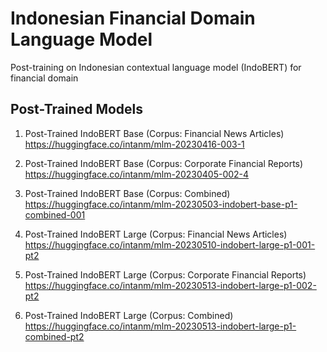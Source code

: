 # Indonesian Financial Domain Language Model
Post-training on Indonesian contextual language model (IndoBERT) for financial domain

## Post-Trained Models
1. Post-Trained IndoBERT Base (Corpus: Financial News Articles)
https://huggingface.co/intanm/mlm-20230416-003-1

2. Post-Trained IndoBERT Base (Corpus: Corporate Financial Reports)
https://huggingface.co/intanm/mlm-20230405-002-4

3. Post-Trained IndoBERT Base (Corpus: Combined)
https://huggingface.co/intanm/mlm-20230503-indobert-base-p1-combined-001

4. Post-Trained IndoBERT Large (Corpus: Financial News Articles)
https://huggingface.co/intanm/mlm-20230510-indobert-large-p1-001-pt2

5. Post-Trained IndoBERT Large (Corpus: Corporate Financial Reports)
https://huggingface.co/intanm/mlm-20230513-indobert-large-p1-002-pt2

6. Post-Trained IndoBERT Large (Corpus: Combined)
https://huggingface.co/intanm/mlm-20230513-indobert-large-p1-combined-pt2

